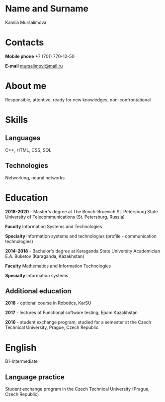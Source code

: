 # Name and Surname
Kamila Mursalimova
# Contacts
**Mobile phone** +7 (701) 770-12-50

**E-mail** mursalimovi@mail.ru
# About me
Responsible, attentive, ready for new knowledges, non-confrontational
# Skills
## Languages
C++, HTML, CSS, SQL
## Technologies
Networking, neural networks

# Education
**2018-2020** - Master's degree at The Bonch-Bruevich St. Petersburg State University of Telecommunications (St. Petersburg, Russia)

**Faculty** Information Systems and Technologies

**Specialty** Information systems and technologies (profile - communication technologies)

**2014-2018** - Bachelor's degree at Karaganda State University Academician E.A. Buketov (Karaganda, Kazakhstan)

**Faculty** Mathematics and Information Technologies

**Specialty** Information systems

## Additional education

**2018** - optional course in Robotics, KarSU

**2017** - lectures of Functional software testing, Epam Kazakhstan

**2016** - student exchange program, studied for a semester at the Czech Technical University, Prague, Czech Republic

# English
B1-Intermediate
## Language practice 
Student exchange program in the Czech Technical University (Prague, Czech Republic)
